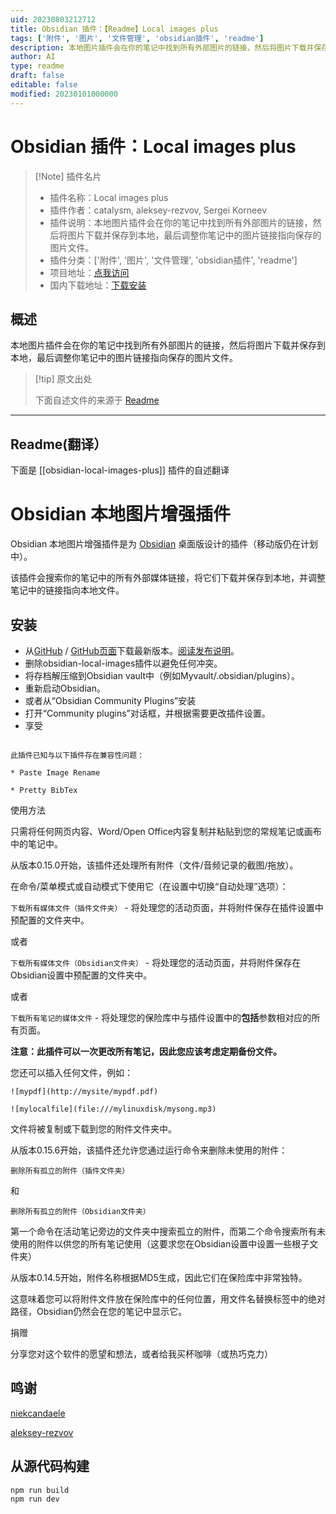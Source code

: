 ```yaml
---
uid: 20230803212712
title: Obsidian 插件：【Readme】Local images plus
tags: ['附件', '图片', '文件管理', 'obsidian插件', 'readme']
description: 本地图片插件会在你的笔记中找到所有外部图片的链接，然后将图片下载并保存到本地，最后调整你笔记中的图片链接指向保存的图片文件。
author: AI
type: readme
draft: false
editable: false
modified: 20230101000000
---
```


# Obsidian 插件：Local images plus

> [!Note] 插件名片
> - 插件名称：Local images plus
> - 插件作者：catalysm, aleksey-rezvov, Sergei Korneev
> - 插件说明：本地图片插件会在你的笔记中找到所有外部图片的链接，然后将图片下载并保存到本地，最后调整你笔记中的图片链接指向保存的图片文件。
> - 插件分类：['附件', '图片', '文件管理', 'obsidian插件', 'readme']
> - 项目地址：[点我访问](https://github.com/Sergei-Korneev/obsidian-local-images-plus)
> - 国内下载地址：[下载安装](https://pkmer.cn/products/plugin/pluginMarket/?obsidian-local-images-plus)

## 概述

本地图片插件会在你的笔记中找到所有外部图片的链接，然后将图片下载并保存到本地，最后调整你笔记中的图片链接指向保存的图片文件。



> [!tip] 原文出处
> 
>下面自述文件的来源于 [Readme](https://ghproxy.net/https://raw.githubusercontent.com/Sergei-Korneev/obsidian-local-images-plus/main/README.md)
> 

---

## Readme(翻译）

下面是 [[obsidian-local-images-plus]] 插件的自述翻译



# Obsidian 本地图片增强插件

Obsidian 本地图片增强插件是为 [Obsidian](https://obsidian.md/) 桌面版设计的插件（移动版仍在计划中）。

该插件会搜索你的笔记中的所有外部媒体链接，将它们下载并保存到本地，并调整笔记中的链接指向本地文件。

## 安装

- 从[GitHub](https://github.com/Sergei-Korneev/obsidian-local-images-plus) / [GitHub页面](https://sergei-korneev.github.io/obsidian-local-images-plus)下载最新版本。[阅读发布说明](https://github.com/Sergei-Korneev/obsidian-local-images-plus/releases)。
- 删除obsidian-local-images插件以避免任何冲突。
- 将存档解压缩到Obsidian vault中（例如Myvault/.obsidian/plugins）。
- 重新启动Obsidian。
- 或者从“Obsidian Community Plugins”安装
- 打开“Community plugins”对话框，并根据需要更改插件设置。
- 享受

```

此插件已知与以下插件存在兼容性问题：

* Paste Image Rename

* Pretty BibTex

```

使用方法

只需将任何网页内容、Word/Open Office内容复制并粘贴到您的常规笔记或画布中的笔记中。

从版本0.15.0开始，该插件还处理所有附件（文件/音频记录的截图/拖放）。

在命令/菜单模式或自动模式下使用它（在设置中切换“自动处理”选项）：

```下载所有媒体文件（插件文件夹）``` - 将处理您的活动页面，并将附件保存在插件设置中预配置的文件夹中。

或者

```下载所有媒体文件（Obsidian文件夹）``` - 将处理您的活动页面，并将附件保存在Obsidian设置中预配置的文件夹中。

或者

```下载所有笔记的媒体文件``` - 将处理您的保险库中与插件设置中的**包括**参数相对应的所有页面。

**注意：此插件可以一次更改所有笔记，因此您应该考虑定期备份文件。**

您还可以插入任何文件，例如：

```![mypdf](http://mysite/mypdf.pdf)```

```![mylocalfile](file:///mylinuxdisk/mysong.mp3)```

文件将被复制或下载到您的附件文件夹中。

从版本0.15.6开始，该插件还允许您通过运行命令来删除未使用的附件：

```删除所有孤立的附件（插件文件夹）```

和

```删除所有孤立的附件（Obsidian文件夹）```

第一个命令在活动笔记旁边的文件夹中搜索孤立的附件，而第二个命令搜索所有未使用的附件以供您的所有笔记使用（这要求您在Obsidian设置中设置一些根子文件夹）

从版本0.14.5开始，附件名称根据MD5生成，因此它们在保险库中非常独特。

这意味着您可以将附件文件放在保险库中的任何位置，用文件名替换标签中的绝对路径，Obsidian仍然会在您的笔记中显示它。

捐赠

分享您对这个软件的愿望和想法，或者给我买杯咖啡（或热巧克力）



## 鸣谢

[niekcandaele](https://github.com/niekcandaele/obsidian-local-images)

[aleksey-rezvov](https://github.com/aleksey-rezvov/obsidian-local-images)

## 从源代码构建
```
npm run build
npm run dev
```



